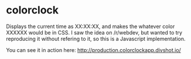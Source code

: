 # colorclock 
Displays the current time as XX:XX:XX, and makes the <body> whatever color XXXXXX would be in CSS. I saw the idea on /r/webdev, but wanted to try reproducing it without refering to it, so this is a Javascript implementation. 

You can see it in action here: http://production.colorclockapp.divshot.io/
